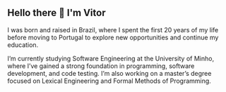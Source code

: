 ## Hello there 👋 I'm Vitor

I was born and raised in Brazil, where I spent the first 20 years of my life before moving to Portugal to explore new opportunities and continue my education.

I’m currently studying Software Engineering at the University of Minho, where I’ve gained a strong foundation in programming, software development, and code testing. I’m also working on a master’s degree focused on Lexical Engineering and Formal Methods of Programming.
